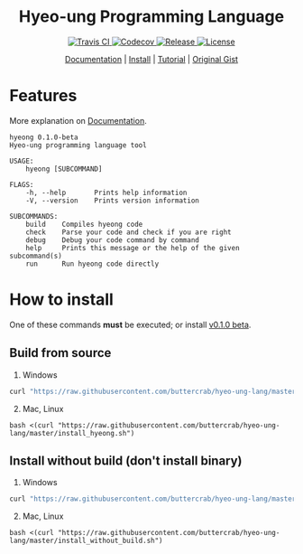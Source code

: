 <h1 align="center">Hyeo-ung Programming Language</h1>

<p align="center">
<a href="https://travis-ci.com/buttercrab/hyeo-ung-lang">
<img alt="Travis CI" src="https://img.shields.io/travis/com/buttercrab/hyeo-ung-lang?style=flat-square"/>
</a>
<a href="https://codecov.io/gh/buttercrab/hyeo-ung-lang">
<img alt="Codecov" src="https://img.shields.io/codecov/c/github/buttercrab/hyeo-ung-lang?style=flat-square"/>
</a>
<a href="https://github.com/buttercrab/hyeo-ung-lang/releases">
<img alt="Release" src="https://img.shields.io/github/v/release/buttercrab/hyeo-ung-lang?include_prereleases&style=flat-square"/>
</a>
<a href="https://github.com/buttercrab/hyeo-ung-lang/blob/master/LICENSE">
<img alt="License" src="https://img.shields.io/github/license/buttercrab/hyeo-ung-lang?style=flat-square"/>
</a>
</p>

<p align="center">
<a href="https://github.com/buttercrab/hyeo-ung-lang/wiki/Documentation">Documentation</a> | 
<a href="https://github.com/buttercrab/hyeo-ung-lang/wiki/How-to-Install">Install</a> | 
<a href="https://github.com/buttercrab/hyeo-ung-lang/wiki/Language-Tutorial">Tutorial</a> | 
<a href="https://gist.github.com/xnuk/d9f883ede568d97caa158255e4b4d069">Original Gist</a>
</p>

# Features

More explanation on [Documentation](https://github.com/buttercrab/hyeo-ung-lang/wiki/Documentation).

```
hyeong 0.1.0-beta
Hyeo-ung programming language tool

USAGE:
    hyeong [SUBCOMMAND]

FLAGS:
    -h, --help       Prints help information
    -V, --version    Prints version information

SUBCOMMANDS:
    build    Compiles hyeong code
    check    Parse your code and check if you are right
    debug    Debug your code command by command
    help     Prints this message or the help of the given subcommand(s)
    run      Run hyeong code directly
```

# How to install

One of these commands **must** be executed; or install [v0.1.0 beta](https://github.com/buttercrab/hyeo-ung-lang/releases/tag/v0.1.0-beta).

## Build from source

1. Windows
```cmd
curl "https://raw.githubusercontent.com/buttercrab/hyeo-ung-lang/master/install_hyeong.cmd" | cmd
```

2. Mac, Linux
```shell script
bash <(curl "https://raw.githubusercontent.com/buttercrab/hyeo-ung-lang/master/install_hyeong.sh")
```

## Install without build (don't install binary)

1. Windows
```cmd
curl "https://raw.githubusercontent.com/buttercrab/hyeo-ung-lang/master/install_without_build.cmd" | cmd
```

2. Mac, Linux
```shell script
bash <(curl "https://raw.githubusercontent.com/buttercrab/hyeo-ung-lang/master/install_without_build.sh")
```
